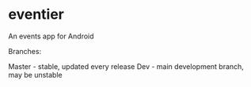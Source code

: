 # eventier
An events app for Android


Branches:

Master - stable, updated every release
Dev - main development branch, may be unstable
